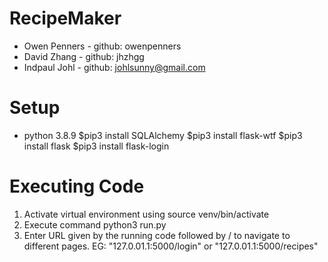 # RecipeMaker
- Owen Penners - github: owenpenners
- David Zhang - github: jhzhgg
- Indpaul Johl - github: johlsunny@gmail.com


# Setup
- python 3.8.9
$pip3 install SQLAlchemy
$pip3 install flask-wtf
$pip3 install flask
$pip3 install flask-login



# Executing Code
1. Activate virtual environment using source venv/bin/activate
2. Execute command python3 run.py
3. Enter URL given by the running code followed by /<page name> to navigate to different pages. EG: "127.0.01.1:5000/login" or "127.0.01.1:5000/recipes"

